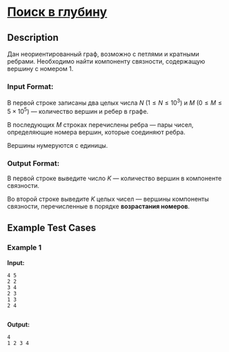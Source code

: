 # [Поиск в глубину](link)

## Description

Дан неориентированный граф, возможно с петлями и кратными ребрами.
Необходимо найти компоненту связности, содержащую вершину с номером 1.
### Input Format:

В первой строке записаны два целых числа $N$ ($1 \leq N \leq 10^3$) и $M$ ($0 \leq M \leq 5 \times 10^5$) — количество вершин и ребер в графе.

В последующих $M$ строках перечислены ребра — пары чисел, определяющие номера вершин, которые соединяют ребра.

Вершины нумеруются с единицы.

### Output Format:

В первой строке выведите число $K$ — количество вершин в компоненте связности.

Во второй строке выведите $K$ целых чисел — вершины компоненты связности, перечисленные в порядке **возрастания номеров**.

## Example Test Cases

### Example 1

**Input:**
```
4 5
2 2
3 4
2 3
1 3
2 4


```

**Output:**
```
4
1 2 3 4

```

